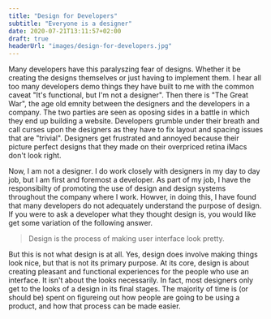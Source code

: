 ```yaml
---
title: "Design for Developers"
subtitle: "Everyone is a designer"
date: 2020-07-21T13:11:57+02:00
draft: true
headerUrl: "images/design-for-developers.jpg"
---
```


Many developers have this paralyszing fear of designs. Whether it be creating the designs themselves or just having to implement them. I hear all too many developers demo things they have built to me with the common caveat "It's functional, but I'm not a designer". Then there is "The Great War", the age old emnity between the designers and the developers in a company. The two parties are seen as oposing sides in a battle in which they end up building a website. Developers grumble under their breath and call curses upon the designers as they have to fix layout and spacing issues that are "trivial". Designers get frustrated and annoyed because their picture perfect designs that they made on their overpriced retina iMacs don't look right. 

Now, I am not a designer. I do work closely with designers in my day to day job, but I am first and foremost a developer. As part of my job, I have the responsibilty of promoting the use of design and design systems throughout the company where I work. Howver, in doing this, I have found that many developers do not adequately understand the purpose of design. If you were to ask a developer what they thought design is, you would like get some variation of the following answer.

> Design is the process of making user interface look pretty.

But this is not what design is at all. Yes, design does involve making things look nice, but that is not its primary purpose. At its core, design is about creating pleasant and functional experiences for the people who use an interface. It isn't about the looks necessarily. In fact, most designers only get to the looks of a design in its final stages. The majority of time is (or should be) spent on figureing out how people are going to be using a product, and how that process can be made easier.